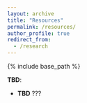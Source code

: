 ```yaml
---
layout: archive
title: "Resources"
permalink: /resources/
author_profile: true
redirect_from:
  - /research
---
```


{% include base_path %}

**TBD**: <br />

* **TBD**  ???<br />

